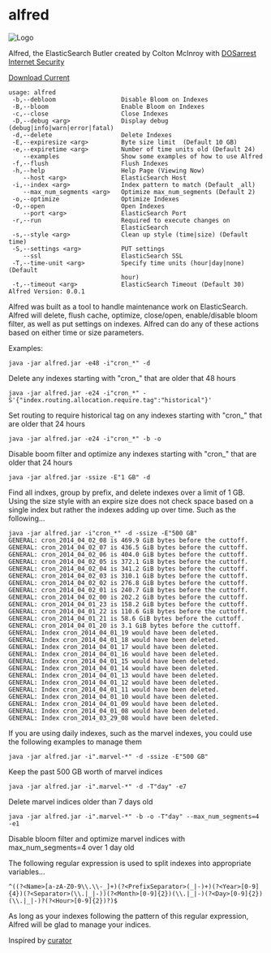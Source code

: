 alfred
======

![Logo](http://www.dosarrest.com/templates/corporative/images/logo.gif "Logo")

Alfred, the ElasticSearch Butler created by Colton McInroy with [DOSarrest Internet Security](http://www.dosarrest.com/)

[Download Current](https://github.com/DOSarrest-Internet-Security/alfred/raw/master/builds/alfred-0.0.1.jar)

```
usage: alfred
 -b,--debloom                  Disable Bloom on Indexes
 -B,--bloom                    Enable Bloom on Indexes
 -c,--close                    Close Indexes
 -D,--debug <arg>              Display debug (debug|info|warn|error|fatal)
 -d,--delete                   Delete Indexes
 -E,--expiresize <arg>         Byte size limit  (Default 10 GB)
 -e,--expiretime <arg>         Number of time units old (Default 24)
    --examples                 Show some examples of how to use Alfred
 -f,--flush                    Flush Indexes
 -h,--help                     Help Page (Viewing Now)
    --host <arg>               ElasticSearch Host
 -i,--index <arg>              Index pattern to match (Default _all)
    --max_num_segments <arg>   Optimize max_num_segments (Default 2)
 -o,--optimize                 Optimize Indexes
 -O,--open                     Open Indexes
    --port <arg>               ElasticSearch Port
 -r,--run                      Required to execute changes on
                               ElasticSearch
 -s,--style <arg>              Clean up style (time|size) (Default time)
 -S,--settings <arg>           PUT settings
    --ssl                      ElasticSearch SSL
 -T,--time-unit <arg>          Specify time units (hour|day|none) (Default
                               hour)
 -t,--timeout <arg>            ElasticSearch Timeout (Default 30)
Alfred Version: 0.0.1
```

Alfred was built as a tool to handle maintenance work on ElasticSearch.
Alfred will delete, flush cache, optimize, close/open, enable/disable bloom filter, as well as put settings on indexes.
Alfred can do any of these actions based on either time or size parameters.

Examples:
```
java -jar alfred.jar -e48 -i"cron_*" -d
```
Delete any indexes starting with "cron_" that are older that 48 hours
```
java -jar alfred.jar -e24 -i"cron_*" -S'{"index.routing.allocation.require.tag":"historical"}'
```
Set routing to require historical tag on any indexes starting with "cron_" that are older that 24 hours
```
java -jar alfred.jar -e24 -i"cron_*" -b -o
```
Disable boom filter and optimize any indexes starting with "cron_" that are older that 24 hours
```
java -jar alfred.jar -ssize -E"1 GB" -d
```
Find all indxes, group by prefix, and delete indexes over a limit of 1 GB. Using the size style with an expire size does not check space based on a single index but rather the indexes adding up over time. Such as the following...
```
java -jar alfred.jar -i"cron_*" -d -ssize -E"500 GB"
GENERAL: cron_2014_04_02_08 is 469.9 GiB bytes before the cuttoff.
GENERAL: cron_2014_04_02_07 is 436.5 GiB bytes before the cuttoff.
GENERAL: cron_2014_04_02_06 is 404.0 GiB bytes before the cuttoff.
GENERAL: cron_2014_04_02_05 is 372.1 GiB bytes before the cuttoff.
GENERAL: cron_2014_04_02_04 is 341.2 GiB bytes before the cuttoff.
GENERAL: cron_2014_04_02_03 is 310.1 GiB bytes before the cuttoff.
GENERAL: cron_2014_04_02_02 is 276.8 GiB bytes before the cuttoff.
GENERAL: cron_2014_04_02_01 is 240.7 GiB bytes before the cuttoff.
GENERAL: cron_2014_04_02_00 is 202.2 GiB bytes before the cuttoff.
GENERAL: cron_2014_04_01_23 is 158.2 GiB bytes before the cuttoff.
GENERAL: cron_2014_04_01_22 is 110.6 GiB bytes before the cuttoff.
GENERAL: cron_2014_04_01_21 is 58.6 GiB bytes before the cuttoff.
GENERAL: cron_2014_04_01_20 is 3.1 GiB bytes before the cuttoff.
GENERAL: Index cron_2014_04_01_19 would have been deleted.
GENERAL: Index cron_2014_04_01_18 would have been deleted.
GENERAL: Index cron_2014_04_01_17 would have been deleted.
GENERAL: Index cron_2014_04_01_16 would have been deleted.
GENERAL: Index cron_2014_04_01_15 would have been deleted.
GENERAL: Index cron_2014_04_01_14 would have been deleted.
GENERAL: Index cron_2014_04_01_13 would have been deleted.
GENERAL: Index cron_2014_04_01_12 would have been deleted.
GENERAL: Index cron_2014_04_01_11 would have been deleted.
GENERAL: Index cron_2014_04_01_10 would have been deleted.
GENERAL: Index cron_2014_04_01_09 would have been deleted.
GENERAL: Index cron_2014_04_01_08 would have been deleted.
GENERAL: Index cron_2014_03_29_08 would have been deleted.
```

If you are using daily indexes, such as the marvel indexes, you could use the following examples to manage them
```
java -jar alfred.jar -i".marvel-*" -d -ssize -E"500 GB"
```
Keep the past 500 GB worth of marvel indices
```
java -jar alfred.jar -i".marvel-*" -d -T"day" -e7
```
Delete marvel indices older than 7 days old
```
java -jar alfred.jar -i".marvel-*" -b -o -T"day" --max_num_segments=4 -e1
```
Disable bloom filter and optimize marvel indices with max_num_segments=4 over 1 day old



The following regular expression is used to split indexes into appropriate variables...
```
^((?<Name>[a-zA-Z0-9\\.\\-_]+)(?<PrefixSeparator>(_|-)+)(?<Year>[0-9]{4})(?<Separator>(\\.|_|-))(?<Month>[0-9]{2})(\\.|_|-)(?<Day>[0-9]{2})(\\.|_|-)?(?<Hour>[0-9]{2})?)$
```
As long as your indexes following the pattern of this regular expression, Alfred will be glad to manage your indices.


Inspired by [curator](https://github.com/elasticsearch/curator)
